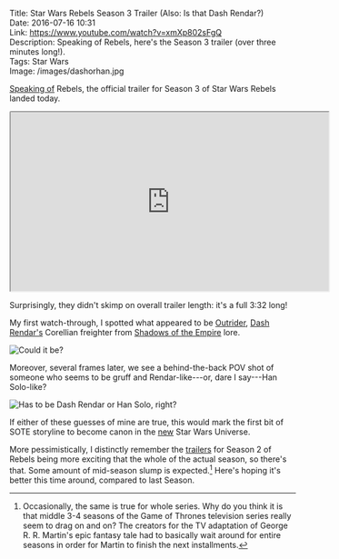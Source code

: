 Title: Star Wars Rebels Season 3 Trailer (Also: Is that Dash Rendar?)  
Date: 2016-07-16 10:31  
Link: https://www.youtube.com/watch?v=xmXp802sFgQ  
Description: Speaking of Rebels, here's the Season 3 trailer (over three minutes long!).  
Tags: Star Wars  
Image: /images/dashorhan.jpg  

[Speaking of][1] Rebels, the official trailer for Season 3 of Star Wars Rebels landed today.

<iframe style="border-radius: 0.2em" style="border-radius: 0.2em" width="560" height="315" src="https://www.youtube-nocookie.com/embed/xmXp802sFgQ?rel=0&amp;showinfo=0" allowfullscreen></iframe>

Surprisingly, they didn't skimp on overall trailer length: it's a full 3:32 long!

My first watch-through, I spotted what appeared to be [Outrider][2], [Dash Rendar's][3] Corellian freighter from [Shadows of the Empire][4] lore.

![Could it be?][5]

Moreover, several frames later, we see a behind-the-back POV shot of someone who seems to be gruff and Rendar-like---or, dare I say---Han Solo-like?

![Has to be Dash Rendar or Han Solo, right?][6]

If either of these guesses of mine are true, this would mark the first bit of SOTE storyline to become canon in the [new][7] Star Wars Universe.

More pessimistically, I distinctly remember the [trailers][8] for Season 2 of Rebels being more exciting that the whole of the actual season, so there's that. Some amount of mid-season slump is expected.[^1] Here's hoping it's better this time around, compared to last Season.

[^1]: Occasionally, the same is true for whole series. Why do you think it is that middle 3-4 seasons of the Game of Thrones television series really seem to drag on and on? The creators for the TV adaptation of George R. R. Martin's epic fantasy tale had to basically wait around for entire seasons in order for Martin to finish the next installments.

[1]: /2016/7/16/star-wars-rebels-season-3-teaser-ezra-grows-up "My recent post today on Ezra's haircut"
[2]: http://starwars.wikia.com/wiki/Outrider "Outrider"
[3]: http://starwars.wikia.com/wiki/Dash_Rendar "Dash Rendar"
[4]: https://en.wikipedia.org/wiki/Star_Wars:_Shadows_of_the_Empire "Wikipedia: Shadows of the Empire"
[5]: /images/outrider.jpg "Vidcap of what appears to be Outrider in the latest trailer for Star Wars Rebels Season 3"
[6]: /images/dashorhan.jpg "Vidcap of what appears to be either Dash Rendar or Han Solo in the latest trailer for Star Wars Rebels Season 3"
[7]: http://www.slashfilm.com/star-wars-expanded-universe/ "Slashfilm on Disney throwing out the Expanded Universe starting with their purchase of Lucasfilm"
[8]: /2015/4/18/star-wars-rebels-season-2-trailer "My post sharing the second Season trailer for Rebels"